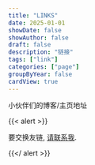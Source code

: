 ```yaml
---
title: "LINKS"
date: 2025-01-01
showDate: false
showAuthor: false
draft: false
description: "链接"
tags: ["link"]
categories: ["page"]
groupByYear: false
cardView: true
---
```




小伙伴们的博客/主页地址


{{< alert >}}

要交换友链, [请联系我](https://t.me/ZZPeng).

{{</ alert >}}

</BR>

<!-- {{< list title="AD工作室的伙伴们" cardView=true limit=10 where="Type" value="Link_AD" >}} -->
